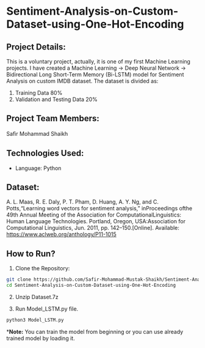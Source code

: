 # Sentiment-Analysis-on-Custom-Dataset-using-One-Hot-Encoding

## Project Details:
This is a voluntary project, actually, it is one of my first Machine Learning projects. I have created a Machine Learning -> Deep Neural Network -> Bidirectional Long Short-Term Memory (Bi-LSTM) model for Sentiment Analysis on custom IMDB dataset. The dataset is divided as:
1. Training Data 80%
2. Validation and Testing Data 20%

## Project Team Members: 
Saﬁr Mohammad Shaikh

## Technologies Used:
* Language: Python

## Dataset:
A. L. Maas, R. E. Daly, P. T. Pham, D. Huang, A. Y. Ng, and C. Potts,“Learning  word  vectors  for  sentiment  analysis,”  inProceedings  ofthe   49th   Annual   Meeting   of   the   Association   for   ComputationalLinguistics: Human Language Technologies.   Portland, Oregon, USA:Association  for  Computational  Linguistics,  Jun.  2011,  pp.  142–150.[Online]. Available: https://www.aclweb.org/anthology/P11-1015

## How to Run?
1. Clone the Repository:
```sh
git clone https://github.com/Safir-Mohammad-Mustak-Shaikh/Sentiment-Analysis-on-Custom-Dataset-using-One-Hot-Encoding.git
cd Sentiment-Analysis-on-Custom-Dataset-using-One-Hot-Encoding
```
2. Unzip Dataset.7z

3. Run Model_LSTM.py file.
```sh
python3 Model_LSTM.py
```
***Note:** You can train the model from beginning or you can use already trained model by loading it.
